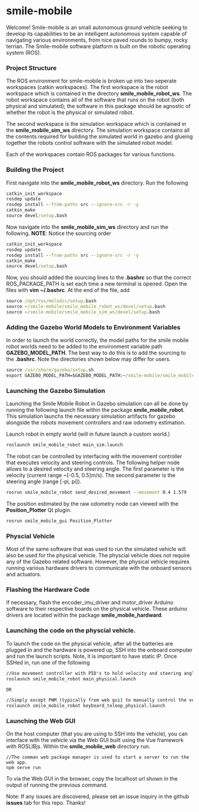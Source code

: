 # smile-mobile
Welcome! Smile-mobile is an small autonomous ground vehicle seeking to develop its capabilities to be an intelligent autonomous system capable of navigating various environments, from nice paved rounds to bumpy, rocky terrian. The Smile-mobile software platform is built on the robotic operating system (ROS).

### Project Structure
The ROS environment for smile-mobile is broken up into two seperate workspaces (catkin workspaces). The first workspace is the robot workspace which is contained in the directory **smile_mobile_robot_ws**. The robot workspace contains all of the software that runs on the robot (both physical and simulated); the software in this package should be agnostic of whether the robot is the physical or simulated robot. 

The second workspace is the simulation workspace which is contained in the **smile_mobile_sim_ws** directory. The simulation workspace contains all the contents required for building the simulated world in gazebo and glueing together the robots control software with the simulated robot model.

Each of the workspaces contain ROS packages for various functions.

### Building the Project
First navigate into the **smile_mobile_robot_ws** directory. Run the following
```cmd
catkin_init_workspace
rosdep update
rosdep install --from-paths src --ignore-src -r -y
catkin_make
source devel/setup.bash
```
Now navigate into the **smile_mobile_sim_ws** directory and run the following. **NOTE**: Notice the sourcing order 
```cmd
catkin_init_workspace
rosdep update
rosdep install --from-paths src --ignore-src -r -y
catkin_make
source devel/setup.bash
```

Now, you should added the sourcing lines to the **.bashrc** so that the correct ROS_PACKAGE_PATH is set each time a new terminal is opened. Open the files with **vim ~/.bashrc**. At the end of the file, add

```cmd
source /opt/ros/melodic/setup.bash
source ~/smile-mobile/smile_mobile_robot_ws/devel/setup.bash
source ~/smile-mobile/smile_mobile_sim_ws/devel/setup.bash
```

### Adding the Gazebo World Models to Environment Variables
In order to launch the world correctly, the model paths for the smile mobile robot worlds need to be added to the environment variable path **GAZEBO_MODEL_PATH**. The best way to do this is to add the sourcing to the **.bashrc**. Note the directories shown below may differ for users.

```cmd
source /usr/share/gazebo/setup.sh
export GAZEBO_MODEL_PATH=$GAZEBO_MODEL_PATH:~/smile-mobile/smile_mobile_sim_ws/src/smile_mobile_gazebo/models/
```

### Launching the Gazebo Simulation

Launching the Smile Mobile Robot in Gazebo simulation can all be done by running the following launch file within the package **smile_mobile_robot**. This simulation launchs the necessary simulation artifacts for gazebo alongside the robots movement controllers and raw odometry estimation.

Launch robot in empty world (will in future launch a custom world.)
```cmd
roslaunch smile_mobile_robot main_sim.launch
```

The robot can be controlled by interfacing with the movement controller that executes velocity and steering controls. The following helper node allows to a desired velocity and steering angle. The first parameter is the velocity (current range ~[-0.5, 0.5]m/s). The second parameter is the steering angle (range [-pi, pi]).

```cmd
rosrun smile_mobile_robot send_desired_movement --movement 0.4 1.579
```

The position estimated by the raw odometry node can viewed with the **Position_Plotter** Qt plugin.

```cmd
rosrun smile_mobile_gui Position_Plotter
```

### Physcial Vehicle
Most of the same software that was used to run the simulated vehicle will also be used for the physical vehicle. The physcial vehicle does not require any of the Gazebo related software. However, the physical vehicle requires running various hardware drivers to communicate with the onboard sensors and actuators.

### Flashing the Hardware Code

If necessary, flash the encoder_imu_driver and motor_driver Arduino software to their respective boards on the physical vehicle. These arduino drivers are located within the package **smile_mobile_hardward**.

### Launching the code on the physcial vehicle.
To launch the code on the physical vehicle, after all the batteries are plugged in and the hardware is powered up, SSH into the onboard computer and run the launch scripts. Note, it is important to have static IP. Once SSHed in, run one of the following

```cmd
//Use movement controller with PID's to hold velocity and steering angle
roslaunch smile_mobile_robot main_physical.launch 

OR

//Simply except PWM (typically from web gui) to manually control the vehicle
roslaunch smile_mobile_robot keyboard_teleop_physical.launch
```

### Launching the Web GUI
On the host computer (that you are using to SSH into the vehicle), you can interface with the vehicle via the Web GUI built using the Vue framework with ROSLIBjs.
Within the **smile_mobile_web** directory run.

```
//The comman web package manager is used to start a server to run the web app.
npm serve run
```

To via the Web GUI in the browser, copy the localhost url shown in the output of running the previous command.


Note: If any issues are discovered, please set an issue inquiry in the github **issues** tab for this repo. Thanks!
